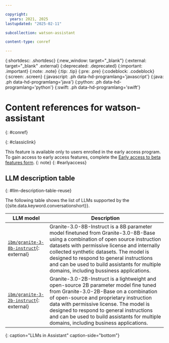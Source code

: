 ```yaml
---

copyright:
  years: 2021, 2025
lastupdated: "2025-02-11"

subcollection: watson-assistant

content-type: conref

---
```


{:shortdesc: .shortdesc}
{:new_window: target="_blank"}
{:external: target="_blank" .external}
{:deprecated: .deprecated}
{:important: .important}
{:note: .note}
{:tip: .tip}
{:pre: .pre}
{:codeblock: .codeblock}
{:screen: .screen}
{:javascript: .ph data-hd-programlang='javascript'}
{:java: .ph data-hd-programlang='java'}
{:python: .ph data-hd-programlang='python'}
{:swift: .ph data-hd-programlang='swift'}

# Content references for watson-assistant
{: #conref}

{: #classiclink}

This feature is available only to users enrolled in the early access program. To gain access to early access features, complete the [Early access to beta features form](https://form.asana.com/?k=I-mpQg3brwq-DP9DFwTN_Q&d=8612789739828).
{: note}
{: #earlyaccess}

## LLM description table
{: #llm-description-table-reuse}

The following table shows the list of LLMs supported by the {{site.data.keyword.conversationshort}}.

| LLM model | Description |
| --------- | ----------- | 
| [`ibm/granite-3-8b-instruct`](https://dataplatform.cloud.ibm.com/wx/samples/models/ibm/granite-3-8b-instruct){: external} | Granite-3.0-8B-Instruct is a 8B parameter model finetuned from Granite-3.0-8B-Base using a combination of open source instruction datasets with permissive license and internally collected synthetic datasets. The model is designed to respond to general instructions and can be used to build assistants for multiple domains, including bussiness applications. |
| [`ibm/granite-3-2b-instruct`](https://dataplatform.cloud.ibm.com/wx/samples/models/ibm/granite-3-2b-instruct){: external} | Granite-3.0-2B-Instruct is a lightweight and open-source 2B parameter model fine tuned from Granite-3.0-2B-Base on a combination of open-source and proprietary instruction data with permissive license. The model is designed to respond to general instructions and can be used to build assistants for multiple domains, including business applications. |
{: caption="LLMs in Assistant" caption-side="bottom"}
